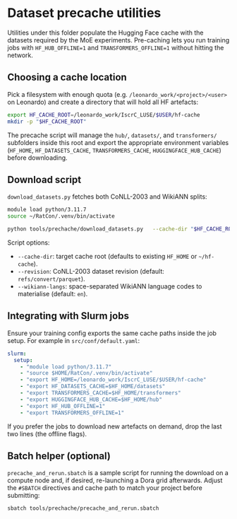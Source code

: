 # Dataset precache utilities

Utilities under this folder populate the Hugging Face cache with the datasets required by the MoE experiments. Pre-caching lets you run training jobs with `HF_HUB_OFFLINE=1` and `TRANSFORMERS_OFFLINE=1` without hitting the network.

## Choosing a cache location

Pick a filesystem with enough quota (e.g. `/leonardo_work/<project>/<user>` on Leonardo) and create a directory that will hold all HF artefacts:

```bash
export HF_CACHE_ROOT=/leonardo_work/IscrC_LUSE/$USER/hf-cache
mkdir -p "$HF_CACHE_ROOT"
```

The precache script will manage the `hub/`, `datasets/`, and `transformers/` subfolders inside this root and export the appropriate environment variables (`HF_HOME`, `HF_DATASETS_CACHE`, `TRANSFORMERS_CACHE`, `HUGGINGFACE_HUB_CACHE`) before downloading.

## Download script

`download_datasets.py` fetches both CoNLL-2003 and WikiANN splits:

```bash
module load python/3.11.7
source ~/RatCon/.venv/bin/activate

python tools/prechache/download_datasets.py   --cache-dir "$HF_CACHE_ROOT"   --wikiann-langs en
```

Script options:

- `--cache-dir`: target cache root (defaults to existing `HF_HOME` or `~/hf-cache`).
- `--revision`: CoNLL-2003 dataset revision (default: `refs/convert/parquet`).
- `--wikiann-langs`: space-separated WikiANN language codes to materialise (default: `en`).

## Integrating with Slurm jobs

Ensure your training config exports the same cache paths inside the job setup. For example in `src/conf/default.yaml`:

```yaml
slurm:
  setup:
    - "module load python/3.11.7"
    - "source $HOME/RatCon/.venv/bin/activate"
    - "export HF_HOME=/leonardo_work/IscrC_LUSE/$USER/hf-cache"
    - "export HF_DATASETS_CACHE=$HF_HOME/datasets"
    - "export TRANSFORMERS_CACHE=$HF_HOME/transformers"
    - "export HUGGINGFACE_HUB_CACHE=$HF_HOME/hub"
    - "export HF_HUB_OFFLINE=1"
    - "export TRANSFORMERS_OFFLINE=1"
```

If you prefer the jobs to download new artefacts on demand, drop the last two lines (the offline flags).

## Batch helper (optional)

`precache_and_rerun.sbatch` is a sample script for running the download on a compute node and, if desired, re-launching a Dora grid afterwards. Adjust the `#SBATCH` directives and cache path to match your project before submitting:

```bash
sbatch tools/prechache/precache_and_rerun.sbatch
```

